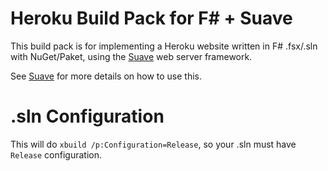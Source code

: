 # Heroku Build Pack for F# + Suave

This build pack is for implementing a Heroku website written in F# .fsx/.sln with NuGet/Paket, using the [Suave](http://suave.io) web server framework.

See  [Suave](http://suave.io) for more details on how to use this.

# .sln Configuration

This will do ```xbuild /p:Configuration=Release```, so your .sln must have ```Release``` configuration.
